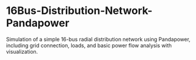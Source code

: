 # 16Bus-Distribution-Network-Pandapower
Simulation of a simple 16-bus radial distribution network using Pandapower, including grid connection, loads, and basic power flow analysis with visualization.
